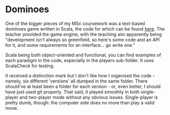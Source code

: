 # Dominoes

One of the bigger pieces of my MSc coursework was a text-based dominoes game written in Scala, the code for which can be found [here](https://github.com/folde01/dominoes). The teacher provided the game engine, with the teaching aim apparently being "development isn't always so greenfield, so here's some code and an API for it, and some requirements for an interface... go write one." 

Scala being both object-oriented and functional, you can find examples of each paradigm in the code, especially in the players sub-folder. It uses ScalaCheck for testing.

It received a distinction mark but I don't like how I organised the code - namely, six different 'versions' all dumped in the same folder. There should've at least been a folder for each version - or, even better, I should have just used git properly. That said, it played smoothly in both single-player and two-player mode without any obvious issues. Single-player is pretty dumb, though: the computer side does no more than play a valid move.
